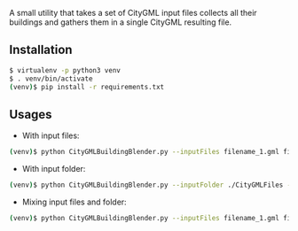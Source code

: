 A small utility that takes a set of CityGML input files
collects all their buildings and gathers them in a single
CityGML resulting file.

## Installation
```bash
$ virtualenv -p python3 venv
$ . venv/bin/activate
(venv)$ pip install -r requirements.txt
```

## Usages
* With input files:
```bash
(venv)$ python CityGMLBuildingBlender.py --inputFiles filename_1.gml filename_2.gml <...filename_n.gml...> --output output.gml
```

* With input folder:
```bash
(venv)$ python CityGMLBuildingBlender.py --inputFolder ./CityGMLFiles --output output.gml
```

* Mixing input files and folder:
```bash
(venv)$ python CityGMLBuildingBlender.py --inputFiles filename_1.gml filename_2.gml <...filename_n.gml...> --inputFolder ./CityGMLFiles --output output.gml
```